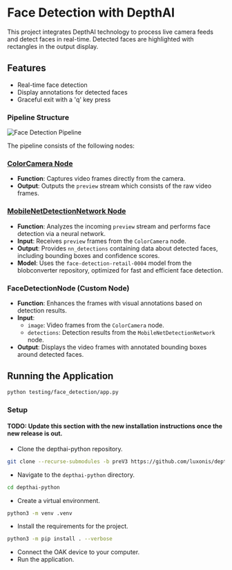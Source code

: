 # Face Detection with DepthAI

This project integrates DepthAI technology to process live camera feeds and detect faces in real-time. Detected faces are highlighted with rectangles in the output display.

## Features

- Real-time face detection
- Display annotations for detected faces
- Graceful exit with a 'q' key press

### Pipeline Structure

![Face Detection Pipeline](https://docs.luxonis.com/projects/sdk/en/latest/_images/face_detection_color.png)

The pipeline consists of the following nodes:

### [ColorCamera Node](https://docs.luxonis.com/projects/api/en/latest/components/nodes/color_camera/?highlight=ColorCamera)
- **Function**: Captures video frames directly from the camera.
- **Output**: Outputs the `preview` stream which consists of the raw video frames.

### [MobileNetDetectionNetwork Node](https://docs.luxonis.com/projects/api/en/latest/components/nodes/mobilenet_detection_network/?highlight=MobileNetDetectionNetwork)
- **Function**: Analyzes the incoming `preview` stream and performs face detection via a neural network.
- **Input**: Receives `preview` frames from the `ColorCamera` node.
- **Output**: Provides `nn_detections` containing data about detected faces, including bounding boxes and confidence scores.
- **Model**: Uses the `face-detection-retail-0004` model from the blobconverter repository, optimized for fast and efficient face detection.

### FaceDetectionNode (Custom Node)
- **Function**: Enhances the frames with visual annotations based on detection results.
- **Input**: 
  - `image`: Video frames from the `ColorCamera` node.
  - `detections`: Detection results from the `MobileNetDetectionNetwork` node.
- **Output**: Displays the video frames with annotated bounding boxes around detected faces.

## Running the Application
```bash
python testing/face_detection/app.py
```

### Setup
#### TODO: Update this section with the new installation instructions once the new release is out.
- Clone the depthai-python repository.
```bash
git clone --recurse-submodules -b preV3 https://github.com/luxonis/depthai-python.git
```
- Navigate to the `depthai-python` directory.
```bash
cd depthai-python
```
- Create a virtual environment.
```bash
python3 -m venv .venv
```
- Install the requirements for the project.
```bash
python3 -m pip install . --verbose
```
- Connect the OAK device to your computer.
- Run the application.